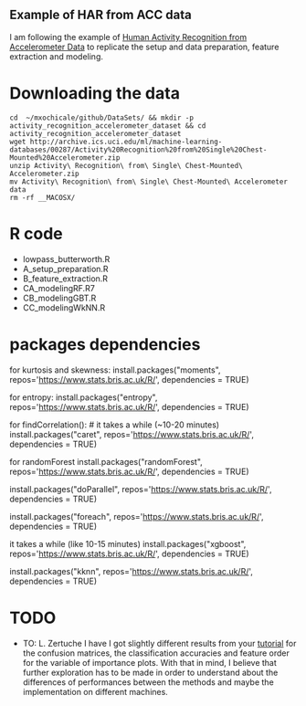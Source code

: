 Example of HAR from ACC data
---

I am following the example of  [Human Activity Recognition from Accelerometer Data](http://rstudio-pubs-static.s3.amazonaws.com/165795_92b97c49b5a74d04940670469a9a40f2.html)
to replicate the setup and data preparation, feature extraction and modeling.

# Downloading the data
```
cd  ~/mxochicale/github/DataSets/ && mkdir -p activity_recognition_accelerometer_dataset && cd activity_recognition_accelerometer_dataset
wget http://archive.ics.uci.edu/ml/machine-learning-databases/00287/Activity%20Recognition%20from%20Single%20Chest-Mounted%20Accelerometer.zip
unzip Activity\ Recognition\ from\ Single\ Chest-Mounted\ Accelerometer.zip
mv Activity\ Recognition\ from\ Single\ Chest-Mounted\ Accelerometer data
rm -rf __MACOSX/
```

# R code
* lowpass_butterworth.R
* A_setup_preparation.R
* B_feature_extraction.R
* CA_modelingRF.R7
* CB_modelingGBT.R
* CC_modelingWkNN.R


# packages dependencies

for kurtosis and skewness:
install.packages("moments", repos='https://www.stats.bris.ac.uk/R/', dependencies = TRUE)

for entropy:
install.packages("entropy", repos='https://www.stats.bris.ac.uk/R/', dependencies = TRUE)

for findCorrelation(): # it takes a while (~10-20 minutes)
install.packages("caret", repos='https://www.stats.bris.ac.uk/R/', dependencies = TRUE)

for randomForest
install.packages("randomForest", repos='https://www.stats.bris.ac.uk/R/', dependencies = TRUE)

install.packages("doParallel", repos='https://www.stats.bris.ac.uk/R/', dependencies = TRUE)

install.packages("foreach", repos='https://www.stats.bris.ac.uk/R/', dependencies = TRUE)

it takes a while (like 10-15 minutes)
install.packages("xgboost", repos='https://www.stats.bris.ac.uk/R/', dependencies = TRUE)

install.packages("kknn", repos='https://www.stats.bris.ac.uk/R/', dependencies = TRUE)


# TODO
* TO: L. Zertuche
I have I got slightly different results from your [tutorial](http://rstudio-pubs-static.s3.amazonaws.com/165795_92b97c49b5a74d04940670469a9a40f2.html)
for the confusion matrices, the classification accuracies and feature
order for the variable of importance plots. With that in mind, I believe that
further exploration has to be made in order to understand about the differences of
performances between the methods and maybe the implementation on different machines.
